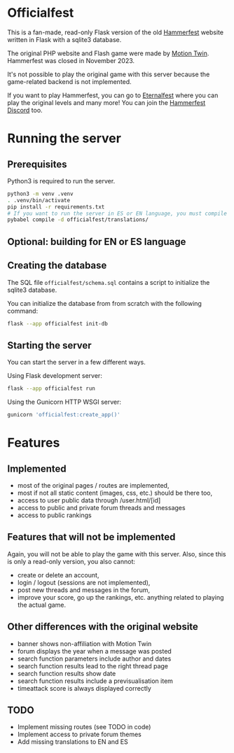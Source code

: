 # Officialfest

This is a fan-made, read-only Flask version of the old [Hammerfest](https://fr.wikipedia.org/wiki/Hammerfest_(jeu_vid%C3%A9o)) website written in Flask with a sqlite3 database.

The original PHP website and Flash game were made by [Motion Twin](https://motiontwin.com/fr/). Hammerfest was closed in November 2023.

It's not possible to play the original game with this server because the game-related backend is not implemented.

If you want to play Hammerfest, you can go to [Eternalfest](https://eternalfest.net/) where you can play the original levels and many more! You can join the [Hammerfest Discord](https://discord.com/invite/VTBjxn7) too.

# Running the server

## Prerequisites

Python3 is required to run the server.

```bash
python3 -m venv .venv
. .venv/bin/activate
pip install -r requirements.txt
# If you want to run the server in ES or EN language, you must compile translations
pybabel compile -d officialfest/translations/
```

## Optional: building for EN or ES language


## Creating the database

The SQL file `officialfest/schema.sql` contains a script to initialize the sqlite3 database.

You can initialize the database from from scratch with the following command:

```bash
flask --app officialfest init-db
```

## Starting the server

You can start the server in a few different ways.

Using Flask development server:

```bash
flask --app officialfest run
```

Using the Gunicorn HTTP WSGI server:

```bash
gunicorn 'officialfest:create_app()'
```

# Features

## Implemented

- most of the original pages / routes are implemented,
- most if not all static content (images, css, etc.) should be there too,
- access to user public data through /user.html/[id]
- access to public and private forum threads and messages
- access to public rankings

## Features that will not be implemented 

Again, you will not be able to play the game with this server. Also, since this is only a read-only version, you also cannot:

- create or delete an account,
- login / logout (sessions are not implemented),
- post new threads and messages in the forum,
- improve your score, go up the rankings, etc. anything related to playing the actual game.

## Other differences with the original website

- banner shows non-affiliation with Motion Twin
- forum displays the year when a message was posted
- search function parameters include author and dates
- search function results lead to the right thread page
- search function results show date
- search function results include a previsualisation item
- timeattack score is always displayed correctly

## TODO

- Implement missing routes (see TODO in code)
- Implement access to private forum themes
- Add missing translations to EN and ES
